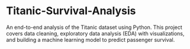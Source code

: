 # Titanic-Survival-Analysis
An end-to-end analysis of the Titanic dataset using Python. This project covers data cleaning, exploratory data analysis (EDA) with visualizations, and building a machine learning model to predict passenger survival.
